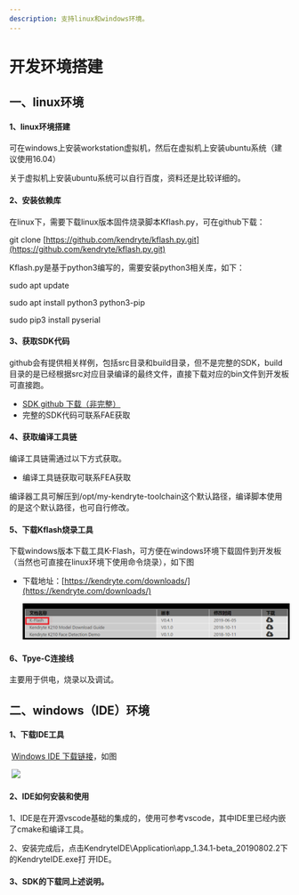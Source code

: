 ```yaml
---
description: 支持linux和windows环境。
---
```

# 开发环境搭建

## 一、linux环境

#### 1、linux环境搭建

可在windows上安装workstation虚拟机，然后在虚拟机上安装ubuntu系统（建议使用16.04）

关于虚拟机上安装ubuntu系统可以自行百度，资料还是比较详细的。

#### 2、安装依赖库

在linux下，需要下载linux版本固件烧录脚本Kflash.py，可在github下载：

git clone [https://github.com/kendryte/kflash.py.git](https://github.com/kendryte/kflash.py.git)

Kflash.py是基于python3编写的，需要安装python3相关库，如下：

sudo apt update

sudo apt install python3 python3-pip

sudo pip3 install pyserial

#### 3、获取SDK代码

github会有提供相关样例，包括src目录和build目录，但不是完整的SDK，build目录的是已经根据src对应目录编译的最终文件，直接下载对应的bin文件到开发板可直接跑。

* [SDK github 下载（非完整）](https://github.com/ai-alloy/alloy-eyes-sdk)
* 完整的SDK代码可联系FAE获取

#### 4、获取编译工具链

编译工具链需通过以下方式获取。

* 编译工具链获取可联系FEA获取

编译器工具可解压到/opt/my-kendryte-toolchain这个默认路径，编译脚本使用的是这个默认路径，也可自行修改。

#### 5、下载Kflash烧录工具

下载windows版本下载工具K-Flash，可方便在windows环境下载固件到开发板（当然也可直接在linux环境下使用命令烧录），如下图

* 下载地址：[https://kendryte.com/downloads/](https://kendryte.com/downloads/)

  ![](../.gitbook/assets/window-k-flash-download.png)

#### 6、Tpye-C连接线

主要用于供电，烧录以及调试。

## 二、windows（IDE）环境

#### 1、下载IDE工具

​		[Windows IDE 下载链接](http://kendryte-ide.s3-website.cn-northwest-1.amazonaws.com.cn/)，如图

​		![](D:\work\ai-alloy\kendryte\文档代码管理（github）\wiki\.gitbook\assets\Windows-IDE-Download.png)

#### 2、IDE如何安装和使用

​	   1、IDE是在开源vscode基础的集成的，使用可参考vscode，其中IDE里已经内嵌了cmake和编译工具。

​		2、安装完成后，点击KendryteIDE\Application\app_1.34.1-beta_20190802.2下的KendryteIDE.exe打			  开IDE。

#### 3、SDK的下载同上述说明。

